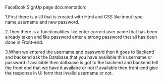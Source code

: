 FaceBook SignUp page documentation:

1.First there is a UI that is created with Html and CSS like input type name,username and new password.

2.Then there is a functionalities like enter correct user name that has been already taken and like password enter a strong password that all has been done in Front-end.

3.When we entered the username and password then it goes to Backend and backend ask the Database that you have available this username or password if available then datbaase is got to the backend and backend tell the front end that we have it availabe or not if available then front-end give the response in UI form that invalid username or not. 

